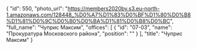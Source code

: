 {
    "id": 550,
    "photo_url": "https://members2020by.s3.eu-north-1.amazonaws.com/128448_%D0%A7%D1%83%D0%BF%D1%80%D0%B8%D1%81%D0%9C%D0%B0%D0%BA%D1%81%D0%B8%D0%BC",
    "full_name": "Чуприс Максим",
    "offices": [
        {
            "id": "07-03",
            "name": "Прокуратура Московского района",
            "position": ""
        }
    ],
    "title": "Чуприс Максим"
}